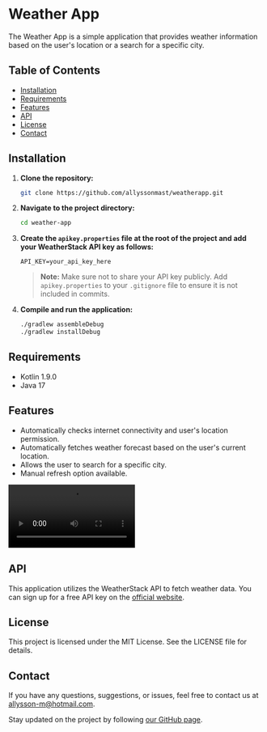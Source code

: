 # Weather App

The Weather App is a simple application that provides weather information based on the user's location or a search for a specific city.

## Table of Contents

- [Installation](#installation)
- [Requirements](#requirements)
- [Features](#features)
- [API](#api)
- [License](#license)
- [Contact](#contact)

## Installation

1. **Clone the repository:**

   ```bash
   git clone https://github.com/allyssonmast/weatherapp.git
   ```

2. **Navigate to the project directory:**

   ```bash
   cd weather-app
   ```

3. **Create the `apikey.properties` file at the root of the project and add your WeatherStack API key as follows:**

   ```properties
   API_KEY=your_api_key_here
   ```

   > **Note:** Make sure not to share your API key publicly. Add `apikey.properties` to your `.gitignore` file to ensure it is not included in commits.

4. **Compile and run the application:**

   ```bash
   ./gradlew assembleDebug
   ./gradlew installDebug
   ```

## Requirements

- Kotlin 1.9.0
- Java 17

## Features

- Automatically checks internet connectivity and user's location permission.
- Automatically fetches weather forecast based on the user's current location.
- Allows the user to search for a specific city.
- Manual refresh option available.


<video width="250" controls>
  <source src="video_exemple/exemple.webm" type="video/webm">
  Your browser does not support the video tag.
</video>


## API

This application utilizes the WeatherStack API to fetch weather data. You can sign up for a free API key on the [official website](https://weatherstack.com/documentation).

## License

This project is licensed under the MIT License. See the LICENSE file for details.

## Contact

If you have any questions, suggestions, or issues, feel free to contact us at allysson-m@hotmail.com.

Stay updated on the project by following [our GitHub page](https://github.com/allyssonmast/weatherapp).